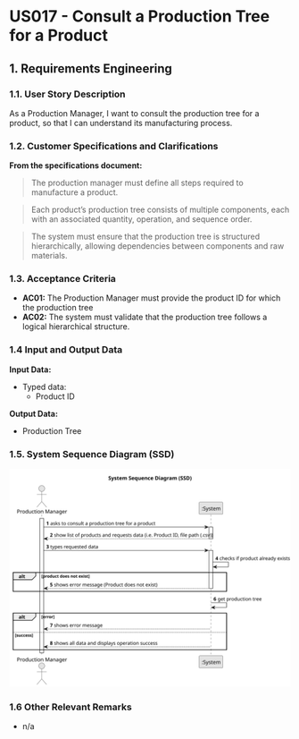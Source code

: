 # US017 - Consult a Production Tree for a Product

## 1. Requirements Engineering

### 1.1. User Story Description

As a Production Manager, I want to consult the production tree for a product, so that I can understand its manufacturing process.

### 1.2. Customer Specifications and Clarifications

**From the specifications document:**

>   The production manager must define all steps required to manufacture a product.

>	Each product’s production tree consists of multiple components, each with an associated quantity, operation, and sequence order.

>   The system must ensure that the production tree is structured hierarchically, allowing dependencies between components and raw materials.

### 1.3. Acceptance Criteria

* **AC01:** The Production Manager must provide the product ID for which the production tree
* **AC02:** The system must validate that the production tree follows a logical hierarchical structure.

### 1.4 Input and Output Data

**Input Data:**

* Typed data:
  * Product ID

**Output Data:**

* Production Tree

### 1.5. System Sequence Diagram (SSD)

![System Sequence Diagram](svg/us017-system-sequence-diagram.svg)

### 1.6 Other Relevant Remarks

* n/a